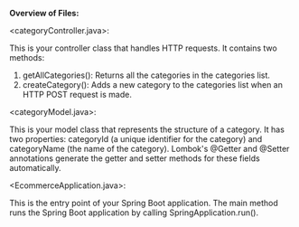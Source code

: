 **Overview of Files:**

<categoryController.java>:

This is your controller class that handles HTTP requests.
It contains two methods:
1. getAllCategories(): Returns all the categories in the categories list.
2. createCategory(): Adds a new category to the categories list when an HTTP POST request is made.

<categoryModel.java>:

This is your model class that represents the structure of a category.
It has two properties: categoryId (a unique identifier for the category) and categoryName (the name of the category).
Lombok's @Getter and @Setter annotations generate the getter and setter methods for these fields automatically.

<EcommerceApplication.java>:

This is the entry point of your Spring Boot application. The main method runs the Spring Boot application by calling SpringApplication.run().
